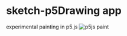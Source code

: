 # sketch-p5Drawing app
experimental painting in p5.js
![p5js paint](https://cloud.githubusercontent.com/assets/779397/10148220/7cab1930-6632-11e5-9f5b-381c58c8abab.jpg)
